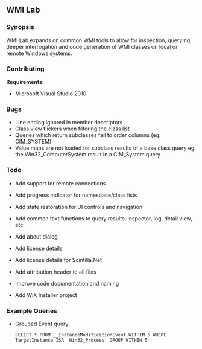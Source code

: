 ## WMI Lab
### Synopsis
WMI Lab expands on common WMI tools to allow for inspection, querying, deeper interrogation and code generation of WMI classes on local or remote Windows systems.

### Contributing
__Requirements:__

* Microsoft Visual Studio 2010

### Bugs
* Line ending ignored in member descriptors
* Class view flickers when filtering the class list
* Queries which return subclasses fail to order columns (eg. CIM_SYSTEM)
* Value maps are not loaded for subclass results of a base class query 
  eg. the Win32_ComputerSystem result in a CIM_System query
  
### Todo
* Add support for remote connections
* Add progress indicator for namespace/class lists
* Add state restoration for UI controls and navigation
* Add common text functions to query results, inspector, log, detail view, etc.

* Add about dialog
* Add license details
* Add license details for Scintilla.Net
* Add attribution header to all files
* Improve code documentation and naming
* Add WiX Installer project

### Example Queries

* Grouped Event query

  `SELECT * FROM __InstanceModificationEvent WITHIN 5 WHERE TargetInstance ISA 'Win32_Process' GROUP WITHIN 5`
  
  